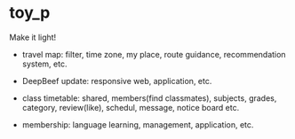 # toy_p
Make it light!
- travel map: filter, time zone, my place, route guidance, recommendation system, etc.

- DeepBeef update: responsive web, application, etc.

- class timetable: shared, members(find classmates), subjects, grades, category, review(like), schedul, message, notice board etc.

- membership: language learning, management, application, etc.
